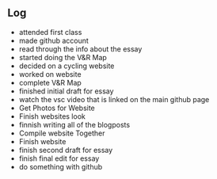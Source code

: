
## Log

- attended first class
- made github account
- read through the info about the essay
- started doing the V&R Map
- decided on a cycling website
- worked on website
- complete V&R Map
- finished initial draft for essay
- watch the vsc video that is linked on the main github page
- Get Photos for Website 
- Finish websites look
- finnish writing all of the blogposts
- Compile website Together
- Finish website
- finish second draft for essay
- finish final edit for essay
- do something with github
